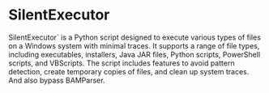 # SilentExecutor
SilentExecutor` is a Python script designed to execute various types of files on a Windows system with minimal traces. It supports a range of file types, including executables, installers, Java JAR files, Python scripts, PowerShell scripts, and VBScripts. The script includes features to avoid pattern detection, create temporary copies of files, and clean up system traces.
And also bypass BAMParser.
